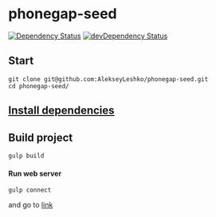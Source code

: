 phonegap-seed
=============
[![Dependency Status](https://david-dm.org/AlekseyLeshko/phonegap-seed.svg?theme=shields.io)](https://david-dm.org/AlekseyLeshko/phonegap-seed)
[![devDependency Status](https://david-dm.org/AlekseyLeshko/phonegap-seed/dev-status.svg?theme=shields.io)](https://david-dm.org/AlekseyLeshko/phonegap-seed#info=devDependencies)


## Start
```
git clone git@github.com:AlekseyLeshko/phonegap-seed.git
cd phonegap-seed/
```

## [Install dependencies](https://github.com/AlekseyLeshko/phonegap-seed/blob/master/Docs/install_dependencies.md)

## Build project
```
gulp build
```

#### Run web server
```
gulp connect
```
and go to [link](http://localhost:8080/)
